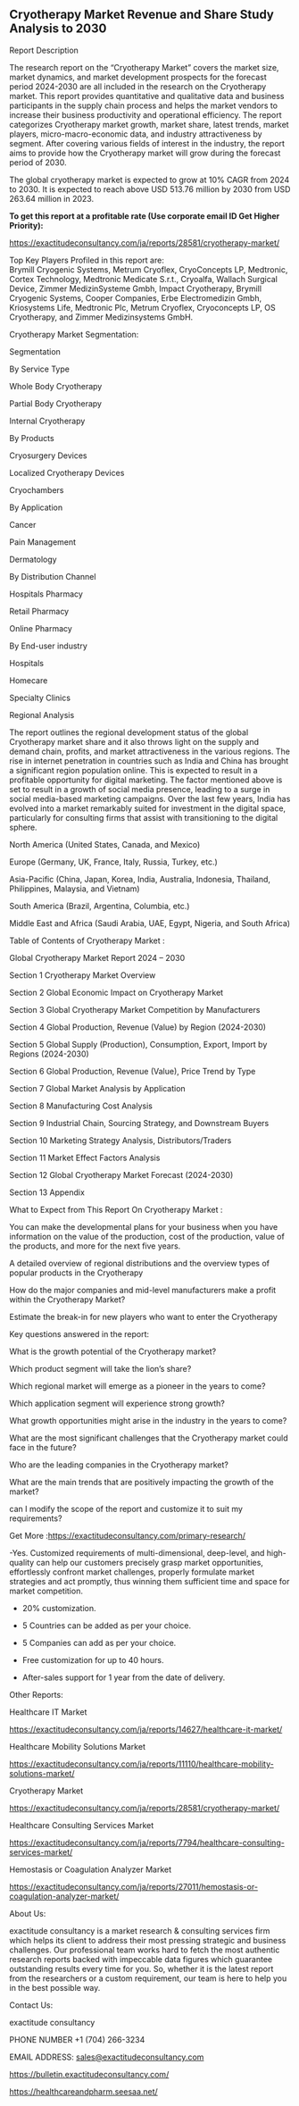 ## Cryotherapy Market Revenue and Share Study Analysis to 2030

Report Description

The research report on the “Cryotherapy Market” covers the market size, market dynamics, and market development prospects for the forecast period 2024-2030 are all included in the research on the Cryotherapy market. This report provides quantitative and qualitative data and business participants in the supply chain process and helps the market vendors to increase their business productivity and operational efficiency. The report categorizes Cryotherapy market growth, market share, latest trends, market players, micro-macro-economic data, and industry attractiveness by segment. After covering various fields of interest in the industry, the report aims to provide how the Cryotherapy market will grow during the forecast period of 2030.

The global cryotherapy market is expected to grow at 10% CAGR from 2024 to 2030. It is expected to reach above USD 513.76 million by 2030 from USD 263.64 million in 2023.

**To get this report at a profitable rate (Use corporate email ID Get Higher Priority):**

https://exactitudeconsultancy.com/ja/reports/28581/cryotherapy-market/

Top Key Players Profiled in this report are:                                                                               
Brymill Cryogenic Systems, Metrum Cryoflex, CryoConcepts LP, Medtronic, Cortex Technology, Medtronic Medicate S.r.t., Cryoalfa, Wallach Surgical Device, Zimmer MedizinSysteme Gmbh, Impact Cryotherapy, Brymill Cryogenic Systems, Cooper Companies, Erbe Electromedizin Gmbh, Kriosystems Life, Medtronic Plc, Metrum Cryoflex, Cryoconcepts LP, OS Cryotherapy, and Zimmer Medizinsystems GmbH.

Cryotherapy Market Segmentation:

Segmentation

By Service Type

Whole Body Cryotherapy

Partial Body Cryotherapy

Internal Cryotherapy

By Products

Cryosurgery Devices

Localized Cryotherapy Devices

Cryochambers

By Application

Cancer

Pain Management

Dermatology

By Distribution Channel

Hospitals Pharmacy

Retail Pharmacy

Online Pharmacy

By End-user industry

Hospitals

Homecare

Specialty Clinics

 

Regional Analysis

The report outlines the regional development status of the global Cryotherapy market share and it also throws light on the supply and demand chain, profits, and market attractiveness in the various regions. The rise in internet penetration in countries such as India and China has brought a significant region population online. This is expected to result in a profitable opportunity for digital marketing. The factor mentioned above is set to result in a growth of social media presence, leading to a surge in social media-based marketing campaigns. Over the last few years, India has evolved into a market remarkably suited for investment in the digital space, particularly for consulting firms that assist with transitioning to the digital sphere.

North America (United States, Canada, and Mexico)

Europe (Germany, UK, France, Italy, Russia, Turkey, etc.)

Asia-Pacific (China, Japan, Korea, India, Australia, Indonesia, Thailand, Philippines, Malaysia, and Vietnam)

South America (Brazil, Argentina, Columbia, etc.)

Middle East and Africa (Saudi Arabia, UAE, Egypt, Nigeria, and South Africa)

Table of Contents of Cryotherapy Market :

Global Cryotherapy Market Report 2024 – 2030

Section 1 Cryotherapy Market Overview

Section 2 Global Economic Impact on Cryotherapy Market

Section 3 Global Cryotherapy Market Competition by Manufacturers

Section 4 Global Production, Revenue (Value) by Region (2024-2030)

Section 5 Global Supply (Production), Consumption, Export, Import by Regions (2024-2030)

Section 6 Global Production, Revenue (Value), Price Trend by Type

Section 7 Global Market Analysis by Application

Section 8 Manufacturing Cost Analysis

Section 9 Industrial Chain, Sourcing Strategy, and Downstream Buyers

Section 10 Marketing Strategy Analysis, Distributors/Traders

Section 11 Market Effect Factors Analysis

Section 12 Global Cryotherapy Market Forecast (2024-2030)

Section 13 Appendix

What to Expect from This Report On Cryotherapy Market :

You can make the developmental plans for your business when you have information on the value of the production, cost of the production, value of the products, and more for the next five years.

A detailed overview of regional distributions and the overview types of popular products in the Cryotherapy

How do the major companies and mid-level manufacturers make a profit within the Cryotherapy Market?

Estimate the break-in for new players who want to enter the Cryotherapy

Key questions answered in the report:

What is the growth potential of the Cryotherapy market?

Which product segment will take the lion’s share?

Which regional market will emerge as a pioneer in the years to come?

Which application segment will experience strong growth?

What growth opportunities might arise in the industry in the years to come?

What are the most significant challenges that the Cryotherapy market could face in the future?

Who are the leading companies in the Cryotherapy market?

What are the main trends that are positively impacting the growth of the market?

can I modify the scope of the report and customize it to suit my requirements?

Get More :https://exactitudeconsultancy.com/primary-research/

-Yes. Customized requirements of multi-dimensional, deep-level, and high-quality can help our customers precisely grasp market opportunities, effortlessly confront market challenges, properly formulate market strategies and act promptly, thus winning them sufficient time and space for market competition.

- 20% customization.

- 5 Countries can be added as per your choice.

- 5 Companies can add as per your choice.

- Free customization for up to 40 hours.

- After-sales support for 1 year from the date of delivery.

Other Reports:

Healthcare IT   Market

https://exactitudeconsultancy.com/ja/reports/14627/healthcare-it-market/

Healthcare Mobility Solutions Market

https://exactitudeconsultancy.com/ja/reports/11110/healthcare-mobility-solutions-market/

Cryotherapy  Market

https://exactitudeconsultancy.com/ja/reports/28581/cryotherapy-market/

Healthcare Consulting Services  Market

https://exactitudeconsultancy.com/ja/reports/7794/healthcare-consulting-services-market/

Hemostasis or Coagulation Analyzer  Market

https://exactitudeconsultancy.com/ja/reports/27011/hemostasis-or-coagulation-analyzer-market/

About Us:

exactitude consultancy is a market research & consulting services firm which helps its client to address their most pressing strategic and business challenges. Our professional team works hard to fetch the most authentic research reports backed with impeccable data figures which guarantee outstanding results every time for you. So, whether it is the latest report from the researchers or a custom requirement, our team is here to help you in the best possible way.

Contact Us:

exactitude consultancy

PHONE NUMBER +1 (704) 266-3234

EMAIL ADDRESS: sales@exactitudeconsultancy.com

 https://bulletin.exactitudeconsultancy.com/

https://healthcareandpharm.seesaa.net/
